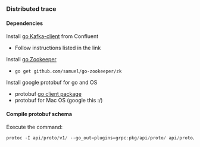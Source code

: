 ### Distributed trace

#### Dependencies
Install [go Kafka-client](https://github.com/confluentinc/confluent-kafka-go) from Confluent 
- Follow instructions listed in the link

Install [go Zookeeper](https://godoc.org/github.com/samuel/go-zookeeper/zk)
- ```go get github.com/samuel/go-zookeeper/zk```

Install google protobuf for go and OS
- protobuf [go client package](https://github.com/golang/protobuf)
- protobuf for Mac OS (google this :/)

#### Compile protobuf schema
Execute the command: 
```go
protoc -I api/proto/v1/ --go_out=plugins=grpc:pkg/api/proto/ api/proto/v1/messages.proto
```